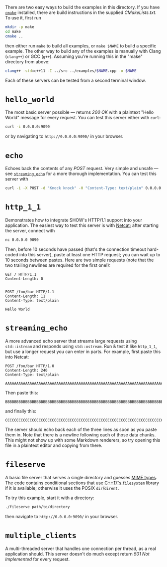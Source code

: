 There are two easy ways to build the examples in this directory.  If you have [`cmake`](https://cmake.org/) installed, there are build instructions in the supplied *CMakeLists.txt*.  To use it, first run 

```sh
mkdir -p make
cd make
cmake ..
```

then either run `make` to build all examples, or `make $NAME` to build a specific example.  The other way to build any of the examples is manually with Clang (`clang++`) or GCC (`g++`).  Assuming you're running this in the "make" directory from above:

```sh
clang++ -std=c++11 -I ../src ../examples/$NAME.cpp -o $NAME
```

Each of these servers can be tested from a second terminal window.

# `hello_world`

The most basic server possible — returns *200 OK* with a plaintext "Hello World" message for every request.  You can test this server either with `curl`:

```sh
curl -i 0.0.0.0:9090
```

or by navigating to `http://0.0.0.0:9090/` in your browser.

# `echo`

Echoes back the contents of any *POST* request.  Very simple and unsafe — see [`streaming_echo`](#streaming_echo) for a more thorough implementation.  You can test this server with

```sh
curl -i -X POST -d "Knock knock" -H "Content-Type: text/plain" 0.0.0.0:9090
```

# `http_1_1`

Demonstrates how to integrate SHOW's HTTP/1.1 support into your application.  The easiest way to test this server is with [Netcat](https://en.wikipedia.org/wiki/Netcat); after starting the server, connect with

```sh
nc 0.0.0.0 9090
```

Then, before 10 seconds have passed (that's the connection timeout hard-coded into this server), paste at least one HTTP request; you can wait up to 10 seconds between pastes.  Here are two simple requests (note that the two trailing newlines are required for the first one!):

```http
GET / HTTP/1.1
Content-Length: 0


```

```http
POST /foo/bar HTTP/1.1
Content-Length: 11
Content-Type: text/plain

Hello World
```

# `streaming_echo`

A more advanced echo server that streams large requests using `std::istream` and responds using `std::ostream`.  Run & test it like `http_1_1`, but use a longer request you can enter in parts.  For example, first paste this into Netcat:

```http
POST /foo/bar HTTP/1.0
Content-Length: 240
Content-Type: text/plain

AAAAAAAAAAAAAAAAAAAAAAAAAAAAAAAAAAAAAAAAAAAAAAAAAAAAAAAAAAAAAAAAAAAAAAAAAAAAAAA

```

Then paste this:

```http
BBBBBBBBBBBBBBBBBBBBBBBBBBBBBBBBBBBBBBBBBBBBBBBBBBBBBBBBBBBBBBBBBBBBBBBBBBBBBBB

```

and finally this:

```http
CCCCCCCCCCCCCCCCCCCCCCCCCCCCCCCCCCCCCCCCCCCCCCCCCCCCCCCCCCCCCCCCCCCCCCCCCCCCCCC

```

The server should echo back each of the three lines as soon as you paste them in.  Note that there is a newline following each of those data chunks.  This might not show up with some Markdown renderers, so try opening this file in a plaintext editor and copying from there.

# `fileserve`

A basic file server that serves a single directory and guesses [MIME types](https://en.wikipedia.org/wiki/Media_type#mime.types).  The code contains conditional sections that use [C++17's `filesystem`](http://en.cppreference.com/w/cpp/filesystem) library if it is available; otherwise it uses the POSIX `dir`/`dirent`.

To try this example, start it with a directory:

```sh
./fileserve path/to/directory
```

then navigate to `http://0.0.0.0:9090/` in your browser.

# `multiple_clients`

A multi-threaded server that handles one connection per thread, as a real application should.  This server doesn't do much except return *501 Not Implemented* for every request.
